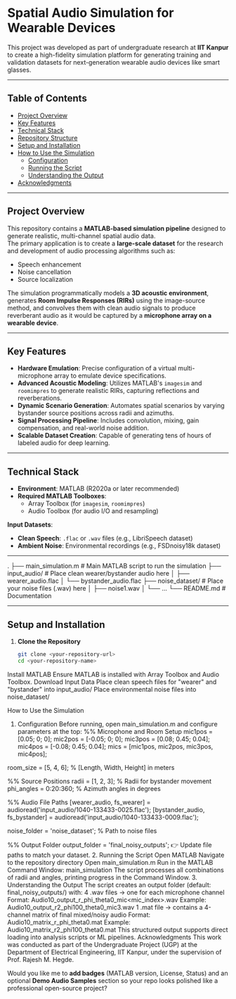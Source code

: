 # Spatial Audio Simulation for Wearable Devices

This project was developed as part of undergraduate research at **IIT Kanpur** to create a high-fidelity simulation platform for generating training and validation datasets for next-generation wearable audio devices like smart glasses.

---

## Table of Contents
- [Project Overview](#project-overview)
- [Key Features](#key-features)
- [Technical Stack](#technical-stack)
- [Repository Structure](#repository-structure)
- [Setup and Installation](#setup-and-installation)
- [How to Use the Simulation](#how-to-use-the-simulation)
  - [Configuration](#configuration)
  - [Running the Script](#running-the-script)
  - [Understanding the Output](#understanding-the-output)
- [Acknowledgments](#acknowledgments)

---

## Project Overview

This repository contains a **MATLAB-based simulation pipeline** designed to generate realistic, multi-channel spatial audio data.  
The primary application is to create a **large-scale dataset** for the research and development of audio processing algorithms such as:
- Speech enhancement  
- Noise cancellation  
- Source localization  

The simulation programmatically models a **3D acoustic environment**, generates **Room Impulse Responses (RIRs)** using the image-source method, and convolves them with clean audio signals to produce reverberant audio as it would be captured by a **microphone array on a wearable device**.

---

## Key Features

- **Hardware Emulation**: Precise configuration of a virtual multi-microphone array to emulate device specifications.  
- **Advanced Acoustic Modeling**: Utilizes MATLAB's `imagesim` and `roomimpres` to generate realistic RIRs, capturing reflections and reverberations.  
- **Dynamic Scenario Generation**: Automates spatial scenarios by varying bystander source positions across radii and azimuths.  
- **Signal Processing Pipeline**: Includes convolution, mixing, gain compensation, and real-world noise addition.  
- **Scalable Dataset Creation**: Capable of generating tens of hours of labeled audio for deep learning.  

---

## Technical Stack

- **Environment**: MATLAB (R2020a or later recommended)  
- **Required MATLAB Toolboxes**:
  - Array Toolbox (for `imagesim`, `roomimpres`)  
  - Audio Toolbox (for audio I/O and resampling)  

**Input Datasets**:
- **Clean Speech**: `.flac` or `.wav` files (e.g., LibriSpeech dataset)  
- **Ambient Noise**: Environmental recordings (e.g., FSDnoisy18k dataset)  

---

.
├── main_simulation.m # Main MATLAB script to run the simulation
├── input_audio/ # Place clean wearer/bystander audio here
│ ├── wearer_audio.flac
│ └── bystander_audio.flac
├── noise_dataset/ # Place your noise files (.wav) here
│ ├── noise1.wav
│ └── ...
└── README.md # Documentation

---

## Setup and Installation

1. **Clone the Repository**
   ```bash
   git clone <your-repository-url>
   cd <your-repository-name>
Install MATLAB
Ensure MATLAB is installed with Array Toolbox and Audio Toolbox.
Download Input Data
Place clean speech files for "wearer" and "bystander" into input_audio/
Place environmental noise files into noise_dataset/


How to Use the Simulation
1. Configuration
Before running, open main_simulation.m and configure parameters at the top:
%% Microphone and Room Setup
mic1pos = [0.05; 0; 0];
mic2pos = [-0.05; 0; 0];
mic3pos = [0.08; 0.45; 0.04];
mic4pos = [-0.08; 0.45; 0.04];
mics = [mic1pos, mic2pos, mic3pos, mic4pos];

room_size = [5, 4, 6]; % [Length, Width, Height] in meters

%% Source Positions
radii = [1, 2, 3];         % Radii for bystander movement
phi_angles = 0:20:360;     % Azimuth angles in degrees

%% Audio File Paths
[wearer_audio, fs_wearer] = audioread('input_audio/1040-133433-0025.flac');
[bystander_audio, fs_bystander] = audioread('input_audio/1040-133433-0009.flac');

noise_folder = 'noise_dataset';   % Path to noise files

%% Output Folder
output_folder = 'final_noisy_outputs';
👉 Update file paths to match your dataset.
2. Running the Script
Open MATLAB
Navigate to the repository directory
Open main_simulation.m
Run in the MATLAB Command Window:
main_simulation
The script processes all combinations of radii and angles, printing progress in the Command Window.
3. Understanding the Output
The script creates an output folder (default: final_noisy_outputs/) with:
4 .wav files → one for each microphone channel
Format:
Audio10_output_r<radius>_phi<angle>_theta0_mic<mic_index>.wav
Example:
Audio10_output_r2_phi100_theta0_mic3.wav
1 .mat file → contains a 4-channel matrix of final mixed/noisy audio
Format:
Audio10_matrix_r<radius>_phi<angle>_theta0.mat
Example:
Audio10_matrix_r2_phi100_theta0.mat
This structured output supports direct loading into analysis scripts or ML pipelines.
Acknowledgments
This work was conducted as part of the Undergraduate Project (UGP) at the Department of Electrical Engineering, IIT Kanpur, under the supervision of Prof. Rajesh M. Hegde.

Would you like me to **add badges** (MATLAB version, License, Status) and an optional **Demo Audio Samples** section so your repo looks polished like a professional open-source project?
